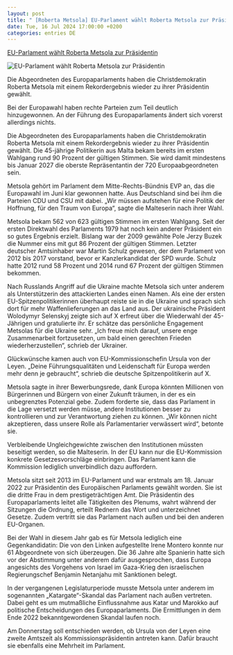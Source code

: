 ```yaml
---
layout: post
title: " [Roberta Metsola] EU-Parlament wählt Roberta Metsola zur Präsidentin"
date: Tue, 16 Jul 2024 17:00:00 +0200
categories: entries DE
---
```

[EU-Parlament wählt Roberta Metsola zur Präsidentin](https://bnn.de/nachrichten/deutschland-und-welt/eu-parlament-waehlt-roberta-metsola-zur-praesidentin)

![EU-Parlament wählt Roberta Metsola zur Präsidentin](https://static.bnn.de/nachrichten/deutschland-und-welt/urn-newsml-dpacom-20090101-240716-935-168537-s2bp2t/alternates/LANDSCAPE_13x7_BASE/urn-newsml-dpacom-20090101-240716-935-168537)

Die Abgeordneten des Europaparlaments haben die Christdemokratin Roberta Metsola mit einem Rekordergebnis wieder zu ihrer Präsidentin gewählt.

Bei der Europawahl haben rechte Parteien zum Teil deutlich hinzugewonnen. An der Führung des Europaparlaments ändert sich vorerst allerdings nichts.

Die Abgeordneten des Europaparlaments haben die Christdemokratin Roberta Metsola mit einem Rekordergebnis wieder zu ihrer Präsidentin gewählt. Die 45-jährige Politikerin aus Malta bekam bereits im ersten Wahlgang rund 90 Prozent der gültigen Stimmen. Sie wird damit mindestens bis Januar 2027 die oberste Repräsentantin der 720 Europaabgeordneten sein.

Metsola gehört im Parlament dem Mitte-Rechts-Bündnis EVP an, das die Europawahl im Juni klar gewonnen hatte. Aus Deutschland sind bei ihm die Parteien CDU und CSU mit dabei. „Wir müssen aufstehen für eine Politik der Hoffnung, für den Traum von Europa“, sagte die Malteserin nach ihrer Wahl.

Metsola bekam 562 von 623 gültigen Stimmen im ersten Wahlgang. Seit der ersten Direktwahl des Parlaments 1979 hat noch kein anderer Präsident ein so gutes Ergebnis erzielt. Bislang war der 2009 gewählte Pole Jerzy Buzek die Nummer eins mit gut 86 Prozent der gültigen Stimmen. Letzter deutscher Amtsinhaber war Martin Schulz gewesen, der dem Parlament von 2012 bis 2017 vorstand, bevor er Kanzlerkandidat der SPD wurde. Schulz hatte 2012 rund 58 Prozent und 2014 rund 67 Prozent der gültigen Stimmen bekommen.

Nach Russlands Angriff auf die Ukraine machte Metsola sich unter anderem als Unterstützerin des attackierten Landes einen Namen. Als eine der ersten EU-Spitzenpolitikerinnen überhaupt reiste sie in die Ukraine und sprach sich dort für mehr Waffenlieferungen an das Land aus. Der ukrainische Präsident Wolodymyr Selenskyj zeigte sich auf X erfreut über die Wiederwahl der 45-Jährigen und gratulierte ihr. Er schätze das persönliche Engagement Metsolas für die Ukraine sehr. „Ich freue mich darauf, unsere enge Zusammenarbeit fortzusetzen, um bald einen gerechten Frieden wiederherzustellen“, schrieb der Ukrainer.

Glückwünsche kamen auch von EU-Kommissionschefin Ursula von der Leyen. „Deine Führungsqualitäten und Leidenschaft für Europa werden mehr denn je gebraucht“, schrieb die deutsche Spitzenpolitikerin auf X.

Metsola sagte in ihrer Bewerbungsrede, dank Europa könnten Millionen von Bürgerinnen und Bürgern von einer Zukunft träumen, in der es ein unbegrenztes Potenzial gebe. Zudem forderte sie, dass das Parlament in die Lage versetzt werden müsse, andere Institutionen besser zu kontrollieren und zur Verantwortung ziehen zu können. „Wir können nicht akzeptieren, dass unsere Rolle als Parlamentarier verwässert wird“, betonte sie.

Verbleibende Ungleichgewichte zwischen den Institutionen müssten beseitigt werden, so die Malteserin. In der EU kann nur die EU-Kommission konkrete Gesetzesvorschläge einbringen. Das Parlament kann die Kommission lediglich unverbindlich dazu auffordern.

Metsola sitzt seit 2013 im EU-Parlament und war erstmals am 18. Januar 2022 zur Präsidentin des Europäischen Parlaments gewählt worden. Sie ist die dritte Frau in dem prestigeträchtigen Amt. Die Präsidentin des Europaparlaments leitet alle Tätigkeiten des Plenums, wahrt während der Sitzungen die Ordnung, erteilt Rednern das Wort und unterzeichnet Gesetze. Zudem vertritt sie das Parlament nach außen und bei den anderen EU-Organen.

Bei der Wahl in diesem Jahr gab es für Metsola lediglich eine Gegenkandidatin: Die von den Linken aufgestellte Irene Montero konnte nur 61 Abgeordnete von sich überzeugen. Die 36 Jahre alte Spanierin hatte sich vor der Abstimmung unter anderem dafür ausgesprochen, dass Europa angesichts des Vorgehens von Israel im Gaza-Krieg den israelischen Regierungschef Benjamin Netanjahu mit Sanktionen belegt.

In der vergangenen Legislaturperiode musste Metsola unter anderem im sogenannten „Katargate“-Skandal das Parlament nach außen vertreten. Dabei geht es um mutmaßliche Einflussnahme aus Katar und Marokko auf politische Entscheidungen des Europaparlaments. Die Ermittlungen in dem Ende 2022 bekanntgewordenen Skandal laufen noch.

Am Donnerstag soll entschieden werden, ob Ursula von der Leyen eine zweite Amtszeit als Kommissionspräsidentin antreten kann. Dafür braucht sie ebenfalls eine Mehrheit im Parlament.

